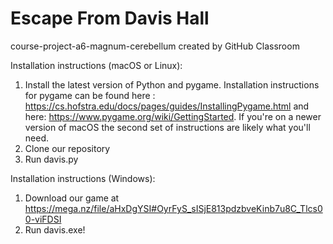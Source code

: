 # Escape From Davis Hall
course-project-a6-magnum-cerebellum created by GitHub Classroom

Installation instructions (macOS or Linux):

1. Install the latest version of Python and pygame. Installation instructions for pygame can be found here : https://cs.hofstra.edu/docs/pages/guides/InstallingPygame.html and here: https://www.pygame.org/wiki/GettingStarted. If you're on a newer version of macOS the second set of instructions are likely what you'll need.
2. Clone our repository
3. Run davis.py

Installation instructions (Windows): 

1. Download our game at https://mega.nz/file/aHxDgYSI#OyrFyS_sISjE813pdzbveKinb7u8C_Tlcs00-viFDSI
2. Run davis.exe! 
